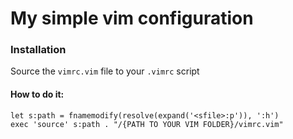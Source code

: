 # My simple vim configuration

### Installation

Source the `vimrc.vim` file to your `.vimrc` script

#### How to do it:

	let s:path = fnamemodify(resolve(expand('<sfile>:p')), ':h')
	exec 'source' s:path . "/{PATH TO YOUR VIM FOLDER}/vimrc.vim"
